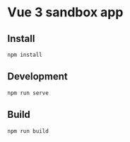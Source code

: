 # Vue 3 sandbox app

## Install
```shell
npm install
```

## Development
```shell
npm run serve
```

## Build
```shell
npm run build
```